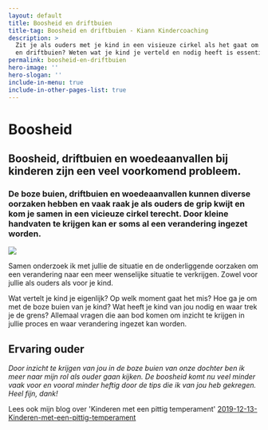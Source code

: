 ```yaml
---
layout: default
title: Boosheid en driftbuien
title-tag: Boosheid en driftbuien - Kiann Kindercoaching
description: >
  Zit je als ouders met je kind in een visieuze cirkel als het gaat om boosheid
  en driftbuien? Weten wat je kind je verteld en nodig heeft is essentieel.
permalink: boosheid-en-driftbuien
hero-image: ''
hero-slogan: ''
include-in-menu: true
include-in-other-pages-list: true
---
```

# Boosheid

## Boosheid, driftbuien en woedeaanvallen bij kinderen zijn een veel voorkomend probleem.

### De boze buien, driftbuien en woedeaanvallen kunnen diverse oorzaken hebben en vaak raak je als ouders de grip kwijt en kom je samen in een vicieuze cirkel terecht. Door kleine handvaten te krijgen kan er soms al een verandering ingezet worden.

![](/uploads/kluwen-poppetjes.png)

Samen onderzoek ik met jullie de situatie en de onderliggende oorzaken om een verandering naar een meer wenselijke situatie te verkrijgen. Zowel voor jullie als ouders als voor je kind.

Wat vertelt je kind je eigenlijk? Op welk moment gaat het mis? Hoe ga je om met de boze buien van je kind? Wat heeft je kind van jou nodig en waar trek je de grens? Allemaal vragen die aan bod komen om inzicht te krijgen in jullie proces en waar verandering ingezet kan worden.

## Ervaring ouder

_Door inzicht te krijgen van jou in de boze buien van onze dochter ben ik meer naar mijn rol als ouder gaan kijken. De boosheid komt nu veel minder vaak voor en vooral minder heftig door de tips die ik van jou heb gekregen. Heel fijn, dank!_

Lees ook mijn blog over 'Kinderen met een pittig temperament' [2019-12-13-Kinderen-met-een-pittig-temperament](2019-12-13-Kinderen-met-een-pittig-temperament)
